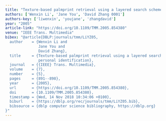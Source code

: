 ```yaml
---
title: "Texture-based palmprint retrieval using a layered search scheme for personal identification"
authors: ['Wenxin Li', 'Jane You', 'David Zhang 0001']
authors-key: ['liwenxin', 'youjane', 'zhangdavid']
year: "2005"
article-link: "https://doi.org/10.1109/TMM.2005.854380"
venue: "IEEE Trans. Multimedia"
bibex: "@article{DBLP:journals/tmm/LiYZ05,
  author    = {Wenxin Li and
               Jane You and
               David Zhang},
  title     = {Texture-based palmprint retrieval using a layered search scheme for
               personal identification},
  journal   = {{IEEE} Trans. Multimedia},
  volume    = {7},
  number    = {5},
  pages     = {891--898},
  year      = {2005},
  url       = {https://doi.org/10.1109/TMM.2005.854380},
  doi       = {10.1109/TMM.2005.854380},
  timestamp = {Wed, 14 Nov 2018 10:34:06 +0100},
  biburl    = {https://dblp.org/rec/journals/tmm/LiYZ05.bib},
  bibsource = {dblp computer science bibliography, https://dblp.org}
}"
---
```

